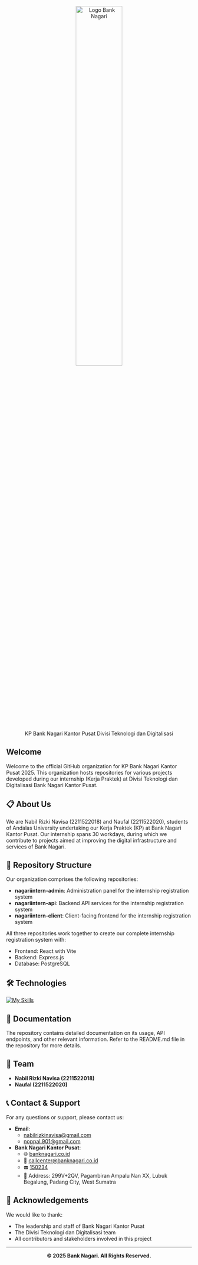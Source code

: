 <div align="center">
  <img src="https://github.com/user-attachments/assets/18467f6d-0eb0-4122-ab23-a339c2b1b34c" alt="Logo Bank Nagari" style="width: 50%;">
  <p>KP Bank Nagari Kantor Pusat Divisi Teknologi dan Digitalisasi</p>
</div>

## Welcome
Welcome to the official GitHub organization for KP Bank Nagari Kantor Pusat 2025. This organization hosts repositories for various projects developed during our internship (Kerja Praktek) at Divisi Teknologi dan Digitalisasi Bank Nagari Kantor Pusat.

## 📋 About Us
We are Nabil Rizki Navisa (2211522018) and Naufal (2211522020), students of Andalas University undertaking our Kerja Praktek (KP) at Bank Nagari Kantor Pusat. Our internship spans 30 workdays, during which we contribute to projects aimed at improving the digital infrastructure and services of Bank Nagari.

## 📁 Repository Structure
Our organization comprises the following repositories:

- **nagariintern-admin**: Administration panel for the internship registration system
- **nagariintern-api**: Backend API services for the internship registration system
- **nagariintern-client**: Client-facing frontend for the internship registration system

All three repositories work together to create our complete internship registration system with:
- Frontend: React with Vite
- Backend: Express.js
- Database: PostgreSQL

## 🛠️ Technologies
[![My Skills](https://skillicons.dev/icons?i=js,react,express,nodejs,vite,postgresql,tailwind,nginx)](https://skillicons.dev)

## 📄 Documentation
The repository contains detailed documentation on its usage, API endpoints, and other relevant information. Refer to the README.md file in the repository for more details.

## 👥 Team
- **Nabil Rizki Navisa (2211522018)**
- **Naufal (2211522020)**

## 📞 Contact & Support
For any questions or support, please contact us:
- **Email**: 
  - [nabilrizkinavisa@gmail.com](mailto:nabilrizkinavisa@gmail.com)
  - [noppal.901@gmail.com](mailto:noppal.901@gmail.com)
- **Bank Nagari Kantor Pusat**:
  - 🌐 [banknagari.co.id](https://www.banknagari.co.id)
  - 📧 [callcenter@banknagari.co.id](mailto:callcenter@banknagari.co.id)
  - ☎️ [150234](tel:150234)
  - 📍 Address: 299V+2QV, Pagambiran Ampalu Nan XX, Lubuk Begalung, Padang City, West Sumatra

## 🙏 Acknowledgements
We would like to thank:
- The leadership and staff of Bank Nagari Kantor Pusat
- The Divisi Teknologi dan Digitalisasi team
- All contributors and stakeholders involved in this project

---
<div align="center">
<strong>© 2025 Bank Nagari. All Rights Reserved.</strong>
</div>
